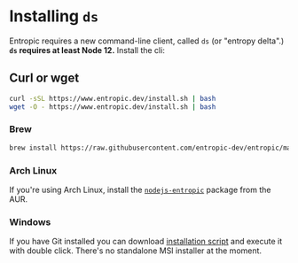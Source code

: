# Installing `ds`

Entropic requires a new command-line client, called `ds` (or "entropy delta".) **`ds` requires at least Node 12.** Install the cli:

## Curl or wget

```sh
curl -sSL https://www.entropic.dev/install.sh | bash
wget -O - https://www.entropic.dev/install.sh | bash
```

### Brew

```sh
brew install https://raw.githubusercontent.com/entropic-dev/entropic/master/docs/installing/homebrew/ds.rb
```

### Arch Linux

If you're using Arch Linux, install the [`nodejs-entropic`](https://aur.archlinux.org/packages/nodejs-entropic/) package from the AUR.


### Windows

If you have Git installed you can download [installation script](https://www.entropic.dev/install.sh) and execute it with double click. 
There's no standalone MSI installer at the moment.
